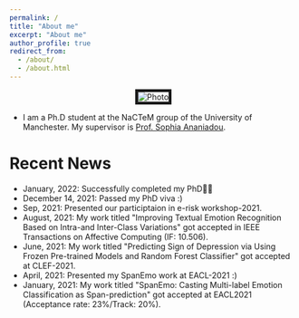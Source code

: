 ```yaml
---
permalink: /
title: "About me"
excerpt: "About me"
author_profile: true
redirect_from: 
  - /about/
  - /about.html
---
```


<p align="center">
  <img src="https://github.com/hasanhuz/halhuzali.github.io/blob/master/files/has_emnlp2018.PNG?raw=true" alt="Photo" border="5"/> 
</p>

* I am a Ph.D student at the NaCTeM group of the University of Manchester. My supervisor is [Prof. Sophia Ananiadou](http://www.nactem.ac.uk/staff/sophia.ananiadou/).

# Recent News
* January, 2022: Successfully completed my PhD🎉🙂
* December 14, 2021: Passed my PhD viva :)
* Sep, 2021: Presented our participtaion in e-risk workshop-2021.
* August, 2021: My work titled "Improving Textual Emotion Recognition Based on Intra-and Inter-Class Variations" got accepted in IEEE Transactions on Affective Computing (IF: 10.506).
* June, 2021: My work titled "Predicting Sign of Depression via Using Frozen Pre-trained Models and Random Forest Classifier" got accepted at CLEF-2021.
* April, 2021: Presented my SpanEmo work at EACL-2021 :)
* January, 2021: My work titled "SpanEmo: Casting Multi-label Emotion Classification as Span-prediction" got accepted at EACL2021 (Acceptance rate: 23%/Track: 20%).
